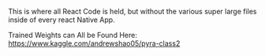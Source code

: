 This is where all React Code is held, but without the various super large files inside of every react Native App.

Trained Weights can All be Found Here: https://www.kaggle.com/andrewshao05/pyra-class2
